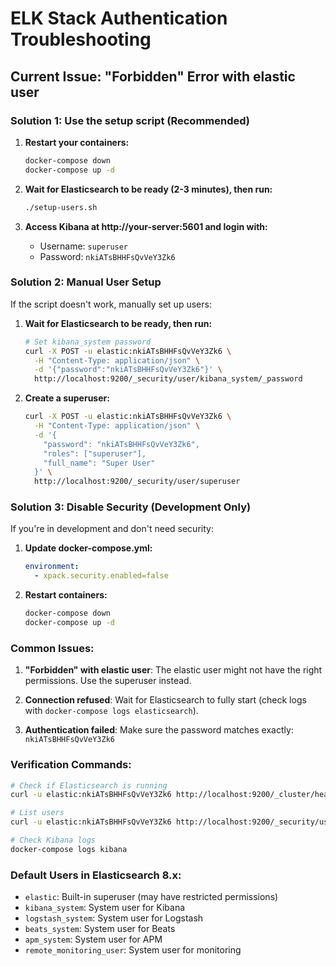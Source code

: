 # ELK Stack Authentication Troubleshooting

## Current Issue: "Forbidden" Error with elastic user

### Solution 1: Use the setup script (Recommended)

1. **Restart your containers:**
   ```bash
   docker-compose down
   docker-compose up -d
   ```

2. **Wait for Elasticsearch to be ready (2-3 minutes), then run:**
   ```bash
   ./setup-users.sh
   ```

3. **Access Kibana at http://your-server:5601 and login with:**
   - Username: `superuser`
   - Password: `nkiATsBHHFsQvVeY3Zk6`

### Solution 2: Manual User Setup

If the script doesn't work, manually set up users:

1. **Wait for Elasticsearch to be ready, then run:**
   ```bash
   # Set kibana_system password
   curl -X POST -u elastic:nkiATsBHHFsQvVeY3Zk6 \
     -H "Content-Type: application/json" \
     -d '{"password":"nkiATsBHHFsQvVeY3Zk6"}' \
     http://localhost:9200/_security/user/kibana_system/_password
   ```

2. **Create a superuser:**
   ```bash
   curl -X POST -u elastic:nkiATsBHHFsQvVeY3Zk6 \
     -H "Content-Type: application/json" \
     -d '{
       "password": "nkiATsBHHFsQvVeY3Zk6",
       "roles": ["superuser"],
       "full_name": "Super User"
     }' \
     http://localhost:9200/_security/user/superuser
   ```

### Solution 3: Disable Security (Development Only)

If you're in development and don't need security:

1. **Update docker-compose.yml:**
   ```yaml
   environment:
     - xpack.security.enabled=false
   ```

2. **Restart containers:**
   ```bash
   docker-compose down
   docker-compose up -d
   ```

### Common Issues:

1. **"Forbidden" with elastic user**: The elastic user might not have the right permissions. Use the superuser instead.

2. **Connection refused**: Wait for Elasticsearch to fully start (check logs with `docker-compose logs elasticsearch`).

3. **Authentication failed**: Make sure the password matches exactly: `nkiATsBHHFsQvVeY3Zk6`

### Verification Commands:

```bash
# Check if Elasticsearch is running
curl -u elastic:nkiATsBHHFsQvVeY3Zk6 http://localhost:9200/_cluster/health

# List users
curl -u elastic:nkiATsBHHFsQvVeY3Zk6 http://localhost:9200/_security/user

# Check Kibana logs
docker-compose logs kibana
```

### Default Users in Elasticsearch 8.x:

- `elastic`: Built-in superuser (may have restricted permissions)
- `kibana_system`: System user for Kibana
- `logstash_system`: System user for Logstash
- `beats_system`: System user for Beats
- `apm_system`: System user for APM
- `remote_monitoring_user`: System user for monitoring 